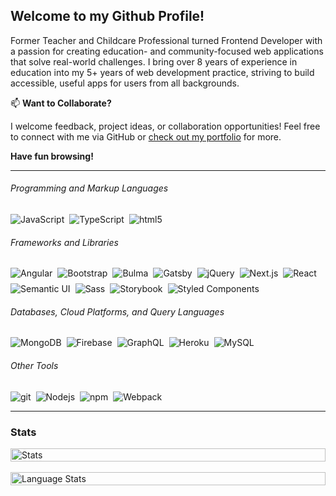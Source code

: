 ## Welcome to my Github Profile!

Former Teacher and Childcare Professional turned Frontend Developer with a passion for creating education- and community-focused web applications that solve real-world challenges. I bring over 8 years of experience in education into my 5+ years of web development practice, striving to build accessible, useful apps for users from all backgrounds.

📫 **Want to Collaborate?**

I welcome feedback, project ideas, or collaboration opportunities! Feel free to connect with me via GitHub or [check out my portfolio](https://nadinepesso.com) for more.

**Have fun browsing!**

---

###### Programming and Markup Languages

<div style="display: flex; gap: 0.5rem; flex-wrap: wrap;">
  <img alt="JavaScript" src="https://img.shields.io/badge/-JavaScript-F0DB4F?style=flat-square&logo=javascript&logoColor=white" />
  <img alt="TypeScript" src="https://img.shields.io/badge/-TypeScript-007ACC?style=flat-square&logo=typescript&logoColor=white" />
  <img alt="html5" src="https://img.shields.io/badge/-HTML5-E34F26?style=flat-square&logo=html5&logoColor=white" />
</div>

###### Frameworks and Libraries

<div style="display: flex; gap: 0.5rem; flex-wrap: wrap;">
<img alt="Angular" src="https://img.shields.io/badge/-Angular-DD0031?style=flat-square&logo=angular&logoColor=white" />
<img alt="Bootstrap" src="https://img.shields.io/badge/-Bootstrap-563D7C?style=flat-square&logo=bootstrap&logoColor=white" />
<img alt="Bulma" src="https://img.shields.io/badge/-Bulma-00C4A7?style=flat-square&logo=bulma&logoColor=white" />
<img alt="Gatsby" src="https://img.shields.io/badge/-Gatsby-571D90?style=flat-square&logo=gatsby&logoColor=white" />
<img alt="jQuery" src="https://img.shields.io/badge/-jQuery-0769AD?style=flat-square&logo=jquery&logoColor=white" />
<img alt="Next.js" src="https://img.shields.io/badge/-Next.js-000000?style=flat-square&logo=next.js&logoColor=white" />
<img alt="React" src="https://img.shields.io/badge/-React-45b8d8?style=flat-square&logo=react&logoColor=white" />
<img alt="Semantic UI" src="https://img.shields.io/badge/-Semantic UI-34BDB2?style=flat-square&logo=semantic-ui&logoColor=white" />
<img alt="Sass" src="https://img.shields.io/badge/-Sass-CC6699?style=flat-square&logo=sass&logoColor=white" />
<img alt="Storybook" src="https://img.shields.io/badge/-Storybook-FF4785?style=flat-square&logo=storybook&logoColor=white" />
<img alt="Styled Components" src="https://img.shields.io/badge/-Styled_Components-db7092?style=flat-square&logo=styled-components&logoColor=white" />
</div>

###### Databases, Cloud Platforms, and Query Languages

<div style="display: flex; gap: 0.5rem; flex-wrap: wrap;">
<img alt="MongoDB" src="https://img.shields.io/badge/-MongoDB-13aa52?style=flat-square&logo=mongodb&logoColor=white" />
<img alt="Firebase" src="https://img.shields.io/badge/-Firebase-FFCA29?style=flat-square&logo=firebase&logoColor=white" />
<img alt="GraphQL" src="https://img.shields.io/badge/-GraphQL-E10098?style=flat-square&logo=graphql&logoColor=white" />
<img alt="Heroku" src="https://img.shields.io/badge/-Heroku-430098?style=flat-square&logo=heroku&logoColor=white" />
<img alt="MySQL" src="https://img.shields.io/badge/-MySQL-3F6E93?style=flat-square&logo=mysql&logoColor=white" />
</div>

###### Other Tools

<div style="display: flex; gap: 0.5rem; flex-wrap: wrap;">
<img alt="git" src="https://img.shields.io/badge/-Git-F05032?style=flat-square&logo=git&logoColor=white" />
<img alt="Nodejs" src="https://img.shields.io/badge/-Node.js-43853d?style=flat-square&logo=Node.js&logoColor=white" />
 <img alt="npm" src="https://img.shields.io/badge/-NPM-CB3837?style=flat-square&logo=npm&logoColor=white" />
<img alt="Webpack" src="https://img.shields.io/badge/-Webpack-8DD6F9?style=flat-square&logo=webpack&logoColor=white" />
</div>

[comment]: <> (##### I'm currently studying:)

---

### Stats

<div style="display: flex; flex-direction: column;">
<img align="left" src="https://github-readme-stats.vercel.app/api?username=nadinejuraschek&show_icons=true&bg_color=FFFFFF&count_private=true&text_color=363636&icon_color=F16159&title_color=F16159&hide=stars,contribs&include_all_commits=true&hide_title=true&count_private=true" alt="Stats" style="width: 100%;" />
&nbsp; &nbsp; &nbsp; &nbsp; &nbsp;
<img src="https://github-readme-stats.vercel.app/api/top-langs/?username=nadinejuraschek&bg_color=FFFFFF&hide_title=true&layout=compact&hide=tsql&title_color=F16159&hide_title=true)" alt="Language Stats" style="width: 100%;" />
</div>
